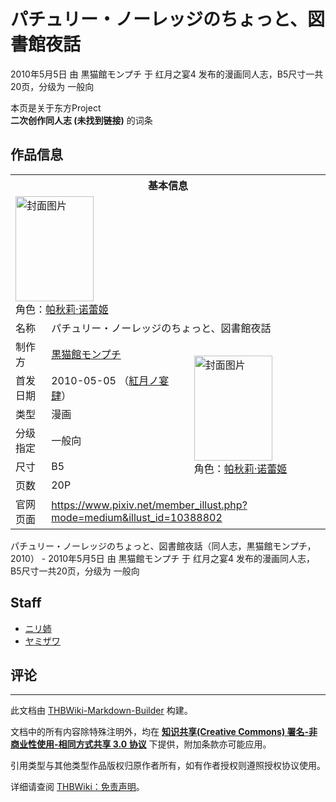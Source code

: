 # パチュリー・ノーレッジのちょっと、図書館夜話

<!-- source html: G:\repos\THBWiki-Markdown-Builder\THBWikiMarkdown\Temp\main\b\b7\ns0%3A%E3%83%91%E3%83%81%E3%83%A5%E3%83%AA%E3%83%BC%E3%83%BB%E3%83%8E%E3%83%BC%E3%83%AC%E3%83%83%E3%82%B8%E3%81%AE%E3%81%A1%E3%82%87%E3%81%A3%E3%81%A8%E3%80%81%E5%9B%B3%E6%9B%B8%E9%A4%A8%E5%A4%9C%E8%A9%B1.html -->

2010年5月5日 由 黒猫館モンプチ 于 红月之宴4 发布的漫画同人志，B5尺寸一共20页，分级为 一般向

本页是关于东方Project  
 **二次创作同人志 (未找到链接)** 的词条
## 作品信息

<table><tbody><tr><th colspan="3">基本信息</th></tr><tr><td class="cover-artwork-mobile" colspan="2"><a href="./文件-パチュリー・ノーレッジのちょっと、図書館夜話封面.jpg.md" class="image" title="封面图片"><img alt="封面图片" src="https://upload.thwiki.cc/thumb/2/2f/%E3%83%91%E3%83%81%E3%83%A5%E3%83%AA%E3%83%BC%E3%83%BB%E3%83%8E%E3%83%BC%E3%83%AC%E3%83%83%E3%82%B8%E3%81%AE%E3%81%A1%E3%82%87%E3%81%A3%E3%81%A8%E3%80%81%E5%9B%B3%E6%9B%B8%E9%A4%A8%E5%A4%9C%E8%A9%B1%E5%B0%81%E9%9D%A2.jpg/125px-%E3%83%91%E3%83%81%E3%83%A5%E3%83%AA%E3%83%BC%E3%83%BB%E3%83%8E%E3%83%BC%E3%83%AC%E3%83%83%E3%82%B8%E3%81%AE%E3%81%A1%E3%82%87%E3%81%A3%E3%81%A8%E3%80%81%E5%9B%B3%E6%9B%B8%E9%A4%A8%E5%A4%9C%E8%A9%B1%E5%B0%81%E9%9D%A2.jpg" decoding="async" loading="lazy" width="125" height="168" srcset="https://upload.thwiki.cc/thumb/2/2f/%E3%83%91%E3%83%81%E3%83%A5%E3%83%AA%E3%83%BC%E3%83%BB%E3%83%8E%E3%83%BC%E3%83%AC%E3%83%83%E3%82%B8%E3%81%AE%E3%81%A1%E3%82%87%E3%81%A3%E3%81%A8%E3%80%81%E5%9B%B3%E6%9B%B8%E9%A4%A8%E5%A4%9C%E8%A9%B1%E5%B0%81%E9%9D%A2.jpg/187px-%E3%83%91%E3%83%81%E3%83%A5%E3%83%AA%E3%83%BC%E3%83%BB%E3%83%8E%E3%83%BC%E3%83%AC%E3%83%83%E3%82%B8%E3%81%AE%E3%81%A1%E3%82%87%E3%81%A3%E3%81%A8%E3%80%81%E5%9B%B3%E6%9B%B8%E9%A4%A8%E5%A4%9C%E8%A9%B1%E5%B0%81%E9%9D%A2.jpg 1.5x, https://upload.thwiki.cc/thumb/2/2f/%E3%83%91%E3%83%81%E3%83%A5%E3%83%AA%E3%83%BC%E3%83%BB%E3%83%8E%E3%83%BC%E3%83%AC%E3%83%83%E3%82%B8%E3%81%AE%E3%81%A1%E3%82%87%E3%81%A3%E3%81%A8%E3%80%81%E5%9B%B3%E6%9B%B8%E9%A4%A8%E5%A4%9C%E8%A9%B1%E5%B0%81%E9%9D%A2.jpg/250px-%E3%83%91%E3%83%81%E3%83%A5%E3%83%AA%E3%83%BC%E3%83%BB%E3%83%8E%E3%83%BC%E3%83%AC%E3%83%83%E3%82%B8%E3%81%AE%E3%81%A1%E3%82%87%E3%81%A3%E3%81%A8%E3%80%81%E5%9B%B3%E6%9B%B8%E9%A4%A8%E5%A4%9C%E8%A9%B1%E5%B0%81%E9%9D%A2.jpg 2x" data-file-width="440" data-file-height="592"></a><div class="cover-char">角色：<a href="./帕秋莉·诺蕾姬.md" title="帕秋莉·诺蕾姬">帕秋莉·诺蕾姬</a></div></td>
</tr><tr><td class="label">名称</td><td colspan="2"> パチュリー・ノーレッジのちょっと、図書館夜話 </td></tr><tr><td class="label">制作方</td><td><a href="./黒猫館モンプチ.md" title="黒猫館モンプチ">黒猫館モンプチ</a></td><td class="cover-artwork" rowspan="6" style="min-width:168px;"><a href="./文件-パチュリー・ノーレッジのちょっと、図書館夜話封面.jpg.md" class="image" title="封面图片"><img alt="封面图片" src="https://upload.thwiki.cc/thumb/2/2f/%E3%83%91%E3%83%81%E3%83%A5%E3%83%AA%E3%83%BC%E3%83%BB%E3%83%8E%E3%83%BC%E3%83%AC%E3%83%83%E3%82%B8%E3%81%AE%E3%81%A1%E3%82%87%E3%81%A3%E3%81%A8%E3%80%81%E5%9B%B3%E6%9B%B8%E9%A4%A8%E5%A4%9C%E8%A9%B1%E5%B0%81%E9%9D%A2.jpg/125px-%E3%83%91%E3%83%81%E3%83%A5%E3%83%AA%E3%83%BC%E3%83%BB%E3%83%8E%E3%83%BC%E3%83%AC%E3%83%83%E3%82%B8%E3%81%AE%E3%81%A1%E3%82%87%E3%81%A3%E3%81%A8%E3%80%81%E5%9B%B3%E6%9B%B8%E9%A4%A8%E5%A4%9C%E8%A9%B1%E5%B0%81%E9%9D%A2.jpg" decoding="async" loading="lazy" width="125" height="168" srcset="https://upload.thwiki.cc/thumb/2/2f/%E3%83%91%E3%83%81%E3%83%A5%E3%83%AA%E3%83%BC%E3%83%BB%E3%83%8E%E3%83%BC%E3%83%AC%E3%83%83%E3%82%B8%E3%81%AE%E3%81%A1%E3%82%87%E3%81%A3%E3%81%A8%E3%80%81%E5%9B%B3%E6%9B%B8%E9%A4%A8%E5%A4%9C%E8%A9%B1%E5%B0%81%E9%9D%A2.jpg/187px-%E3%83%91%E3%83%81%E3%83%A5%E3%83%AA%E3%83%BC%E3%83%BB%E3%83%8E%E3%83%BC%E3%83%AC%E3%83%83%E3%82%B8%E3%81%AE%E3%81%A1%E3%82%87%E3%81%A3%E3%81%A8%E3%80%81%E5%9B%B3%E6%9B%B8%E9%A4%A8%E5%A4%9C%E8%A9%B1%E5%B0%81%E9%9D%A2.jpg 1.5x, https://upload.thwiki.cc/thumb/2/2f/%E3%83%91%E3%83%81%E3%83%A5%E3%83%AA%E3%83%BC%E3%83%BB%E3%83%8E%E3%83%BC%E3%83%AC%E3%83%83%E3%82%B8%E3%81%AE%E3%81%A1%E3%82%87%E3%81%A3%E3%81%A8%E3%80%81%E5%9B%B3%E6%9B%B8%E9%A4%A8%E5%A4%9C%E8%A9%B1%E5%B0%81%E9%9D%A2.jpg/250px-%E3%83%91%E3%83%81%E3%83%A5%E3%83%AA%E3%83%BC%E3%83%BB%E3%83%8E%E3%83%BC%E3%83%AC%E3%83%83%E3%82%B8%E3%81%AE%E3%81%A1%E3%82%87%E3%81%A3%E3%81%A8%E3%80%81%E5%9B%B3%E6%9B%B8%E9%A4%A8%E5%A4%9C%E8%A9%B1%E5%B0%81%E9%9D%A2.jpg 2x" data-file-width="440" data-file-height="592"></a><div class="cover-char">角色：<a href="./帕秋莉·诺蕾姬.md" title="帕秋莉·诺蕾姬">帕秋莉·诺蕾姬</a></div></td>
</tr><tr><td class="label">首发日期</td><td>2010-05-05&#160;（<a href="/展会作品列表?e=%E7%BA%A2%E6%9C%88%E4%B9%8B%E5%AE%B4%234">紅月ノ宴肆</a>）</td></tr><tr><td class="label">类型</td><td>漫画</td></tr><tr><td class="label">分级指定</td><td>一般向</td></tr><tr><td class="label">尺寸</td><td>B5</td></tr><tr><td class="label">页数</td><td>20P</td></tr>
<tr><td class="label">官网页面</td><td colspan="2"><a rel="nofollow" class="external free" href="https://www.pixiv.net/member_illust.php?mode=medium&amp;illust_id=10388802">https://www.pixiv.net/member_illust.php?mode=medium&amp;illust_id=10388802</a></td></tr></tbody></table>

パチュリー・ノーレッジのちょっと、図書館夜話（同人志，黒猫館モンプチ，2010） - 2010年5月5日 由 黒猫館モンプチ 于 红月之宴4 发布的漫画同人志，B5尺寸一共20页，分级为 一般向
## Staff
- [ニリ姉](./ニリ姉.md)
- [ヤミザワ](./ヤミザワ.md)

## 评论




---

此文档由 [THBWiki-Markdown-Builder](https://github.com/Delsin-Yu/THBWiki-Markdown-Builder) 构建。

文档中的所有内容除特殊注明外，均在 [**知识共享(Creative Commons) 署名-非商业性使用-相同方式共享 3.0 协议**](https://creativecommons.org/licenses/by-sa/3.0/deed.zh-hans) 下提供，附加条款亦可能应用。

引用类型与其他类型作品版权归原作者所有，如有作者授权则遵照授权协议使用。

详细请查阅 [THBWiki：免责声明](https://thbwiki.cc/THBWiki:%E5%85%8D%E8%B4%A3%E5%A3%B0%E6%98%8E)。

